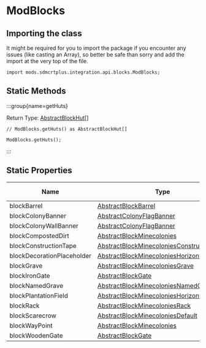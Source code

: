 # ModBlocks

## Importing the class

It might be required for you to import the package if you encounter any issues (like casting an Array), so better be safe than sorry and add the import at the very top of the file.
```zenscript
import mods.sdmcrtplus.integration.api.blocks.ModBlocks;
```


## Static Methods

:::group{name=getHuts}

Return Type: [AbstractBlockHut](/mods/sdmcrtplus/integration/minecolonies/api/blocks/AbstractBlockHut)[]

```zenscript
// ModBlocks.getHuts() as AbstractBlockHut[]

ModBlocks.getHuts();
```

:::

## Static Properties

|            Name            |                                                                          Type                                                                          | Has Getter | Has Setter |
|----------------------------|--------------------------------------------------------------------------------------------------------------------------------------------------------|------------|------------|
| blockBarrel                | [AbstractBlockBarrel](/mods/sdmcrtplus/integration/minecolonies/api/blocks/AbstractBlockBarrel)                                                        | true       | true       |
| blockColonyBanner          | [AbstractColonyFlagBanner](/mods/sdmcrtplus/integration/minecolonies/api/blocks/decorative/AbstractColonyFlagBanner)                                   | true       | true       |
| blockColonyWallBanner      | [AbstractColonyFlagBanner](/mods/sdmcrtplus/integration/minecolonies/api/blocks/decorative/AbstractColonyFlagBanner)                                   | true       | true       |
| blockCompostedDirt         | [AbstractBlockMinecolonies](/mods/sdmcrtplus/integration/minecolonies/api/blocks/AbstractBlockMinecolonies)                                            | true       | true       |
| blockConstructionTape      | [AbstractBlockMinecoloniesConstructionTape](/mods/sdmcrtplus/integration/minecolonies/api/blocks/decorative/AbstractBlockMinecoloniesConstructionTape) | true       | true       |
| blockDecorationPlaceholder | [AbstractBlockMinecoloniesHorizontal](/mods/sdmcrtplus/integration/minecolonies/api/blocks/AbstractBlockMinecoloniesHorizontal)                        | true       | true       |
| blockGrave                 | [AbstractBlockMinecoloniesGrave](/mods/sdmcrtplus/integration/minecolonies/api/blocks/AbstractBlockMinecoloniesGrave)                                  | true       | true       |
| blockIronGate              | [AbstractBlockGate](/mods/sdmcrtplus/integration/minecolonies/api/blocks/decorative/AbstractBlockGate)                                                 | true       | true       |
| blockNamedGrave            | [AbstractBlockMinecoloniesNamedGrave](/mods/sdmcrtplus/integration/minecolonies/api/blocks/AbstractBlockMinecoloniesNamedGrave)                        | true       | true       |
| blockPlantationField       | [AbstractBlockMinecoloniesHorizontal](/mods/sdmcrtplus/integration/minecolonies/api/blocks/AbstractBlockMinecoloniesHorizontal)                        | true       | true       |
| blockRack                  | [AbstractBlockMinecoloniesRack](/mods/sdmcrtplus/integration/minecolonies/api/blocks/AbstractBlockMinecoloniesRack)                                    | true       | true       |
| blockScarecrow             | [AbstractBlockMinecoloniesDefault](/mods/sdmcrtplus/integration/minecolonies/api/blocks/huts/AbstractBlockMinecoloniesDefault)                         | true       | true       |
| blockWayPoint              | [AbstractBlockMinecolonies](/mods/sdmcrtplus/integration/minecolonies/api/blocks/AbstractBlockMinecolonies)                                            | true       | true       |
| blockWoodenGate            | [AbstractBlockGate](/mods/sdmcrtplus/integration/minecolonies/api/blocks/decorative/AbstractBlockGate)                                                 | true       | true       |

